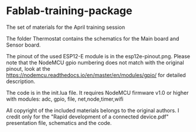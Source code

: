 # Fablab-training-package
The set of materials for the April training session

The folder Thermostat contains the schematics for the Main board and Sensor board.

The pinout of the used ESP12-E module is in the esp12e-pinout.png. Please note that the NodeMCU gpio numbering does not match with the original pinout, look at the https://nodemcu.readthedocs.io/en/master/en/modules/gpio/ for detailed description.

The code is in the init.lua file. It requires NodeMCU firmware v1.0 or higher with modules: adc, gpio, file, net,node,timer,wifi 


All copyright of the included materials belongs to the original authors. I credit only for the "Rapid development of a connected device.pdf" presentation file, schematics and the code.
